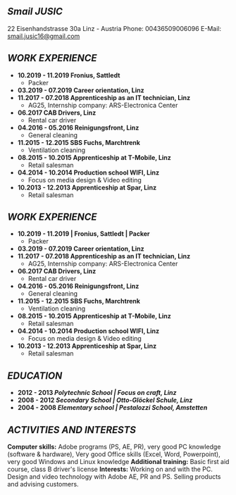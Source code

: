 ## *Smail JUSIC*
22
Eisenhandstrasse 30a
Linz - Austria
Phone: 00436509006096
E-Mail: smail.jusic16@gmail.com

## *WORK EXPERIENCE*
* __10.2019 - 11.2019 Fronius, Sattledt__
  * Packer
* __03.2019 - 07.2019   Career orientation, Linz__
* __11.2017 - 07.2018   Apprenticeship as an IT technician, Linz__
   * AG25, Internship company: ARS-Electronica Center
* __06.2017             CAB Drivers, Linz__
  * Rental car driver
* __04.2016 - 05.2016   Reinigungsfront, Linz__
  * General cleaning
* __11.2015 - 12.2015   SBS Fuchs, Marchtrenk__
  * Ventilation cleaning
* __08.2015 - 10.2015   Apprenticeship at T-Mobile, Linz__
  * Retail salesman
* __04.2014 - 10.2014   Production school WIFI, Linz__
  * Focus on media design & Video editing
* __10.2013 - 12.2013   Apprenticeship at Spar, Linz__
  * Retail salesman

## *WORK EXPERIENCE*
* __10.2019 - 11.2019 | Fronius, Sattledt | Packer__
  * Packer
* __03.2019 - 07.2019   Career orientation, Linz__
* __11.2017 - 07.2018   Apprenticeship as an IT technician, Linz__
   * AG25, Internship company: ARS-Electronica Center
* __06.2017             CAB Drivers, Linz__
  * Rental car driver
* __04.2016 - 05.2016   Reinigungsfront, Linz__
  * General cleaning
* __11.2015 - 12.2015   SBS Fuchs, Marchtrenk__
  * Ventilation cleaning
* __08.2015 - 10.2015   Apprenticeship at T-Mobile, Linz__
  * Retail salesman
* __04.2014 - 10.2014   Production school WIFI, Linz__
  * Focus on media design & Video editing
* __10.2013 - 12.2013   Apprenticeship at Spar, Linz__
  * Retail salesman


## *EDUCATION*
* __2012 - 2013          _Polytechnic School | Focus on craft, Linz___
* __2008 - 2012          _Secondary School | Otto-Glöckel Schule, Linz___
* __2004 - 2008          _Elementary school | Pestalozzi School, Amstetten___

## *ACTIVITIES AND INTERESTS*
__Computer skills:__     Adobe programs (PS, AE, PR), very good PC knowledge (software & hardware),
Very good Office skills (Excel, Word, Powerpoint), very good Windows
and Linux knowledge
__Additional training:__ Basic first aid course, class B driver's license
__Interests:__ Working on and with the PC. Design and video technology with Adobe AE, PR and
PS. Selling products and advising customers.